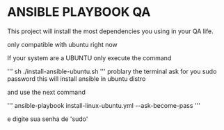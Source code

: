 # ANSIBLE PLAYBOOK QA

This project will install the most dependencies you using in your QA life. 

only compatible with ubuntu right now

If your system are a UBUNTU only execute the command 

'''
sh ./install-ansible-ubuntu.sh
'''
problary the terminal ask for you sudo password
this will install ansible in ubuntu distro

and use the next command

'''
ansible-playbook install-linux-ubuntu.yml --ask-become-pass
'''

e digite sua senha de 'sudo'